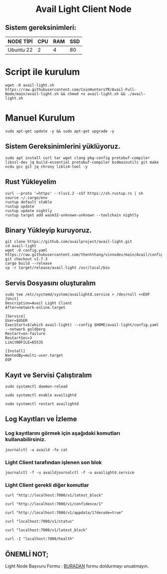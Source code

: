 <h1 align="center"> Avail Light Client Node
  

## Sistem gereksinimleri:
NODE TİPİ | CPU     | RAM      | SSD     |
| ------------- | ------------- | ------------- | -------- |
| Ubuntu 22  | 2          | 4         | 80  |
  

# Script ile kurulum

```
wget -O avail-light.sh https://raw.githubusercontent.com/CoinHuntersTR/Avail-Full-Node/main/avail-light.sh && chmod +x avail-light.sh && ./avail-light.sh
```

# Manuel Kurulum

```
sudo apt-get update -y && sudo apt-get upgrade -y
```
## Sistem Gereksinimlerini yüklüyoruz.
```
sudo apt install curl tar wget clang pkg-config protobuf-compiler libssl-dev jq build-essential protobuf-compiler bsdmainutils git make ncdu gcc git jq chrony liblz4-tool -y
```
## Rust Yükleyelim
```
curl --proto '=https' --tlsv1.2 -sSf https://sh.rustup.rs | sh
source ~/.cargo/env
rustup default stable
rustup update
rustup update nightly
rustup target add wasm32-unknown-unknown --toolchain nightly
```
## Binary Yükleyip kuruyoruz.
```
git clone https://github.com/availproject/avail-light.git
cd avail-light
wget -O config.yaml https://raw.githubusercontent.com/thenhthang/vinnodes/main/Avail/config.yaml
git checkout v1.7.3
cargo build --release
cp -r target/release/avail-light /usr/local/bin
```
## Servis Dosyasını oluşturalım
```
sudo tee /etc/systemd/system/availightd.service > /dev/null <<EOF
[Unit]
Description=Avail Light Client
After=network-online.target

[Service]
User=$USER
ExecStart=$(which avail-light) --config $HOME/avail-light/config.yaml --network goldberg
Restart=on-failure
RestartSec=3
LimitNOFILE=65535

[Install]
WantedBy=multi-user.target
EOF
```
## Kayıt ve Servisi Çalıştıralım
```
sudo systemctl daemon-reload
```
```
sudo systemctl enable availightd
```
```
sudo systemctl restart availightd
```
## Log Kayıtları ve İzleme
### Log kayıtlarını görmek için aşağıdaki komutları kullanabilirsiniz.
```
journalctl -u availd -fo cat
```
### Light Client tarafından işlenen son blok
```
journalctl -f -u availdjournalctl -f -u availightd.service
```
### Light Client gerekli diğer komutlar
```
curl "http://localhost:7000/v1/latest_block"
```
```
curl "http://localhost:7000/v1/confidence/1"
```
```
curl "http://localhost:7000/v1/appdata/1?decode=true"
```
```
curl "localhost:7000/v1/status"
```
```
curl "localhost:7000/v1/latest_block"
```
```
curl -I "localhost:7000/health"
```

## ÖNEMLİ NOT;
Light Node Başvuru Formu : [BURADAN](https://docs.google.com/forms/d/e/1FAIpQLSeL6aXqz6vBbYEgD1cZKaQ4vwbN2o3Rxys-wKTuKySVR-oS8g/viewform) formu doldurmayı unuatmayın.
